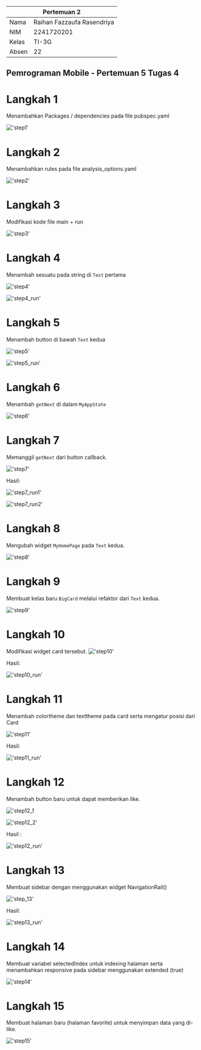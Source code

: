 <table>
    <thead>
        <th style="text-align: center;" colspan="2">Pertemuan 2</th>
    </thead>
    <tbody>
        <tr>
            <td>Nama</td>
            <td>Raihan Fazzaufa Rasendriya</td>
        </tr>
        <tr>
            <td>NIM</td>
            <td>2241720201</td>
        </tr>
        <tr>
            <td>Kelas</td>
            <td>TI-3G</td>
        </tr>
        <tr>
            <td>Absen</td>
            <td>22</td>
        </tr>
    </tbody>
</table>

## Pemrograman  Mobile - Pertemuan 5 Tugas 4

# Langkah 1
Menambahkan Packages / dependencies pada file pubspec.yaml

!['step1'](laporan/picture/step1.png)


# Langkah 2 
Menambahkan rules pada file analysis_options.yaml

!['step2'](laporan/picture/step2.png)

# Langkah 3
Modifikasi kode file main + run

!['step3'](laporan/picture/step3.png)

# Langkah 4
Menambah sesuatu pada string di `Text` pertama

!['step4'](laporan/picture/step4.png)

!['step4_run'](laporan/picture/step4_run.png)

# Langkah 5
Menambah button di bawah `Text` kedua

!['step5'](laporan/picture/step5.png)

!['step5_run'](laporan/picture/step5_run.png)

# Langkah 6
Menambah `getNext` di dalam `MyAppState`

!['step6'](laporan/picture/step6.png)

# Langkah 7
Memanggil `getNext` dari button callback.

!['step7'](laporan/picture/step7.png)

Hasil:

!['step7_run1'](laporan/picture/step7_run1.png)

!['step7_run2'](laporan/picture/step7_run2.png)

# Langkah 8
Mengubah widget `MyHomePage` pada `Text` kedua.

!['step8'](laporan/picture/step8.png)

# Langkah 9
Membuat kelas baru `BigCard` melalui refaktor dari `Text` kedua.

!['step9'](laporan/picture/step9.png)

# Langkah 10
Modifikasi widget card tersebut.
!['step10'](laporan/picture/step10.png)

Hasil:

!['step10_run'](laporan/picture/step10_run.png)

# Langkah 11
Menambah colortheme dan texttheme pada card serta mengatur posisi dari Card

!['step11'](laporan/picture/step11.png)

Hasil:

!['step11_run'](laporan/picture/step11_run.png)

# Langkah 12
Menambah button baru untuk dapat memberikan like.

!['step12_1](laporan/picture/step12_1.png)

!['step12_2'](laporan/picture/step12_2.png)

Hasil :

!['step12_run'](laporan/picture/step12_run.png)

# Langkah 13
Membuat sidebar dengan menggunakan widget NavigationRail()

!['step_13'](laporan/picture/step13.png)

Hasil:

!['step13_run'](laporan/picture/step13_run.png)

# Langkah 14
Membuat variabel selectedIndex untuk indexing halaman serta menambahkan responsive pada sidebar menggunakan extended (true)

!['step14'](laporan/picture/step14.png)

# Langkah 15
Membuat halaman baru (halaman favorite) untuk menyimpan data yang di-like.

!['step15'](laporan/picture/step15.png)

